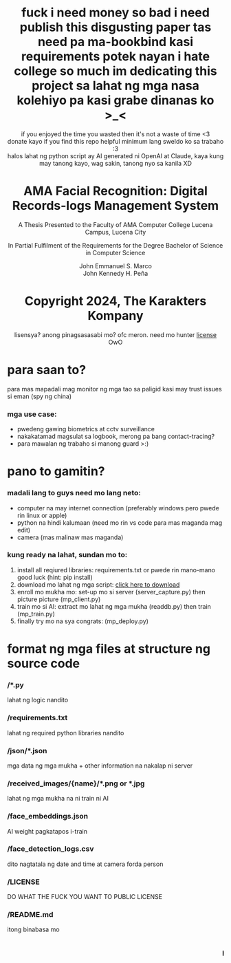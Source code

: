 <script src="https://GDjkhp.github.io/NoobGPT/script.js"></script>
<div style="position: relative;" markdown="1">
<link rel="stylesheet" href="https://GDjkhp.github.io/NoobGPT/style.css">

<center>
<h1>fuck i need money so bad i need publish this disgusting paper tas need pa ma-bookbind kasi requirements potek nayan i hate college so much im dedicating this project sa lahat ng mga nasa kolehiyo pa kasi grabe dinanas ko >_<</h1>
if you enjoyed the time you wasted then it's not a waste of time <3
<br>
donate kayo if you find this repo helpful minimum lang sweldo ko sa trabaho :3
<br>
halos lahat ng python script ay AI generated ni OpenAI at Claude, kaya kung may tanong kayo, wag sakin, tanong nyo sa kanila XD
<h1>AMA Facial Recognition: Digital Records-logs Management System</h1>
A Thesis Presented to the Faculty of AMA Computer
College Lucena Campus, Lucena City

In Partial Fulfilment of the Requirements for the
Degree Bachelor of Science in Computer Science

John Emmanuel S. Marco
<br>
John Kennedy H. Peña
<h1>Copyright 2024, The Karakters Kompany</h1>

lisensya? anong pinagsasasabi mo? ofc meron. need mo hunter [license](http://www.wtfpl.net/) OwO
</center>
<h1>para saan to?</h1>
para mas mapadali mag monitor ng mga tao sa paligid kasi may trust issues si eman (spy ng china)

<h3>mga use case:</h3>

* pwedeng gawing biometrics at cctv surveillance
* nakakatamad magsulat sa logbook, merong pa bang contact-tracing?
* para mawalan ng trabaho si manong guard >:)

<h1>pano to gamitin?</h1>
<h3>madali lang to guys need mo lang neto:</h3>

* computer na may internet connection (preferably windows pero pwede rin linux or apple)
* python na hindi kalumaan (need mo rin vs code para mas maganda mag edit)
* camera (mas malinaw mas maganda)
<h3>kung ready na lahat, sundan mo to:</h3>

1. install all reqiured libraries: requirements.txt or pwede rin mano-mano good luck (hint: pip install)
2. download mo lahat ng mga script: [click here to download](https://github.com/GDjkhp/ama-facial-recognition/archive/refs/heads/main.zip)
3. enroll mo mukha mo: set-up mo si server (server_capture.py) then picture picture (mp_client.py)
4. train mo si AI: extract mo lahat ng mga mukha (readdb.py) then train (mp_train.py)
5. finally try mo na sya congrats: (mp_deploy.py)
<h1>format ng mga files at structure ng source code</h1>

<h3>/*.py</h3>lahat ng logic nandito
<h3>/requirements.txt</h3>lahat ng required python libraries nandito
<h3>/json/*.json</h3>mga data ng mga mukha + other information na nakalap ni server
<h3>/received_images/{name}/*.png or *.jpg</h3>lahat ng mga mukha na ni train ni AI
<h3>/face_embeddings.json</h3>AI weight pagkatapos i-train
<h3>/face_detection_logs.csv</h3>dito nagtatala ng date and time at camera forda person
<h3>/LICENSE</h3>DO WHAT THE FUCK YOU WANT TO PUBLIC LICENSE
<h3>/README.md</h3>itong binabasa mo

<marquee><h3>hindi rito kasama node.js server at client code, gamitin nyo nalang server_capture.py at mp_client.py :) pero kung need nyo to, chat nyo nalang si eman O_o</h3></marquee>
</div>